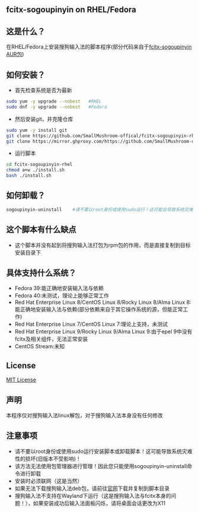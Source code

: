 ## fcitx-sogoupinyin on RHEL/Fedora
## 这是什么？
在RHEL/Fedora上安装搜狗输入法的脚本程序(部分代码来自于[fcitx-sogoupinyin AUR包](https://aur.archlinux.org/packages/fcitx-sogoupinyin))
## 如何安装？
 - 首先检查系统是否为最新
```bash
sudo yum -y upgrade --nobest   #RHEL
sudo dnf -y upgrade --nobest   #Fedora
```
 - 然后安装git，并克隆仓库
```bash
sudo yum -y install git
git clone https://github.com/SmallMushroom-offical/fcitx-sogoupinyin-rhel.git
git clone https://mirror.ghproxy.com/https://github.com/SmallMushroom-offical/fcitx-sogoupinyin-rhel.git   ##镜像
```
 - 运行脚本
```bash
cd fcitx-sogoupinyin-rhel
chmod a+w ./install.sh
bash ./install.sh
```
## 如何卸载？
```bash
sogoupinyin-uninstall    #请不要以root身份或使用sudo运行！这可能会导致系统灾难性的损坏！
```
## 这个脚本有什么缺点
 - 这个脚本并没有起到将搜狗输入法打包为rpm包的作用，而是直接复制到目标安装目录下
## 具体支持什么系统？
 - Fedora 39:能正确地安装输入法与依赖
 - Fedora 40:未测试，理论上能够正常工作
 - Red Hat Enterprise Linux 8/CentOS Linux 8/Rocky Linux 8/Alma Linux 8:能正确地安装输入法与依赖(部分依赖来自于其它操作系统的源，但能正常工作)
 - Red Hat Enterprise Linux 7/CentOS Linux 7:理论上支持，未测试
 - Red Hat Enterprise Linux 9/Rocky Linux 9/Alma Linux 9:由于epel 9中没有fcitx及相关组件，无法正常安装
 - CentOS Stream:未知
## License
[MIT License](https://github.com/SmallMushroom-offical/fcitx-sogoupinyin-rhel/blob/main/LICENSE)
## 声明
本程序仅对搜狗输入法linux解包，对于搜狗输入法本身没有任何修改
## 注意事项
 - 请不要以root身份或使用sudo运行安装脚本或卸载脚本！这可能导致系统灾难性的损坏(旧版本不受影响)！
 - 该方法无法使用包管理器进行管理！因此您只能使用sogoupinyin-uninstall命令进行卸载
 - 安装时必须联网（这是当然）
 - 如果无法下载搜狗输入法deb包，请前往[官网](https://shurufa.sogou.com/linux)下载并复制到脚本目录
 - 搜狗输入法不支持在Wayland下运行（这是搜狗输入法与fcitx本身的问题！），如果安装成功后输入法面板闪烁，请将桌面会话更改为X11 
